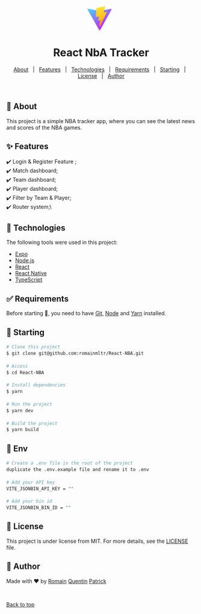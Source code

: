 <div align="center" id="top"> 
  <img src="./public/vite.svg" alt="React Nba" />
  &#xa0;

</div>

<h1 align="center">React NbA Tracker</h1>

<p align="center">
  <a href="#dart-about">About</a> &#xa0; | &#xa0; 
  <a href="#sparkles-features">Features</a> &#xa0; | &#xa0;
  <a href="#rocket-technologies">Technologies</a> &#xa0; | &#xa0;
  <a href="#white_check_mark-requirements">Requirements</a> &#xa0; | &#xa0;
  <a href="#checkered_flag-starting">Starting</a> &#xa0; | &#xa0;
  <a href="#memo-license">License</a> &#xa0; | &#xa0;
  <a href="#memo-author" target="_blank">Author</a>
</p>

<br>

## :dart: About ##

This project is a simple NBA tracker app, where you can see the latest news and scores of the NBA games.

## :sparkles: Features ##

:heavy_check_mark: Login & Register Feature ;\
:heavy_check_mark: Match dashboard;\
:heavy_check_mark: Team dashboard;\
:heavy_check_mark: Player dashboard;\
:heavy_check_mark: Filter by Team & Player;\
:heavy_check_mark: Router system;\
## :rocket: Technologies ##

The following tools were used in this project:

- [Expo](https://expo.io/)
- [Node.js](https://nodejs.org/en/)
- [React](https://pt-br.reactjs.org/)
- [React Native](https://reactnative.dev/)
- [TypeScript](https://www.typescriptlang.org/)

## :white_check_mark: Requirements ##

Before starting :checkered_flag:, you need to have [Git](https://git-scm.com), [Node](https://nodejs.org/en/) and [Yarn](https://yarnpkg.com/) installed.

## :checkered_flag: Starting ##

```bash
# Clone this project
$ git clone git@github.com:romainmltr/React-NBA.git

# Access
$ cd React-NBA

# Install dependencies
$ yarn

# Run the project
$ yarn dev

# Build the project
$ yarn build
```
## :checkered_flag: Env ##

```bash
# Create a .env file in the root of the project
duplicate the .env.example file and rename it to .env

# Add your API key
VITE_JSONBIN_API_KEY = ""

# Add your bin id
VITE_JSONBIN_BIN_ID = ""
```

## :memo: License ##

This project is under license from MIT. For more details, see the [LICENSE](LICENSE.md) file.


## :memo: Author ##
Made with :heart: by 
<a href="https://github.com/romainmltr" target="_blank">Romain</a>
<a href="https://github.com/QuentinDrouet" target="_blank">Quentin</a>
<a href="https://github.com/GrandEmpereur" target="_blank">Patrick</a>

&#xa0;

<a href="#top">Back to top</a>
